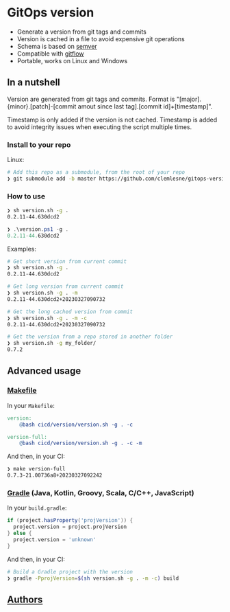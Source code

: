 # GitOps version

- Generate a version from git tags and commits
- Version is cached in a file to avoid expensive git operations
- Schema is based on [semver](https://semver.org/)
- Compatible with [gitflow](https://www.atlassian.com/git/tutorials/comparing-workflows/gitflow-workflow)
- Portable, works on Linux and Windows

## In a nutshell

Version are generated from git tags and commits. Format is "[major].{minor}.[patch]-[commit amout since last tag].[commit id]+[timestamp]".

Timestamp is only added if the version is not cached. Timestamp is added to avoid integrity issues when executing the script multiple times.

### Install to your repo

Linux:

```bash
# Add this repo as a submodule, from the root of your repo
❯ git submodule add -b master https://github.com/clemlesne/gitops-version cicd/version
```

### How to use

```bash
❯ sh version.sh -g .
0.2.11-44.630dcd2
```

```powershell
❯ .\version.ps1 -g .
0.2.11-44.630dcd2
```

Examples:

```bash
# Get short version from current commit
❯ sh version.sh -g .
0.2.11-44.630dcd2

# Get long version from current commit
❯ sh version.sh -g . -m
0.2.11-44.630dcd2+20230327090732

# Get the long cached version from commit
❯ sh version.sh -g . -m -c
0.2.11-44.630dcd2+20230327090732

# Get the version from a repo stored in another folder
❯ sh version.sh -g my_folder/
0.7.2
```

## Advanced usage

### [Makefile](https://www.gnu.org/software/make/manual/make.html)

In your `Makefile`:

```makefile
version:
	@bash cicd/version/version.sh -g . -c

version-full:
	@bash cicd/version/version.sh -g . -c -m
```

And then, in your CI:

```bash
❯ make version-full
0.7.3-21.00736a8+20230327092242
```

### [Gradle](https://gradle.org) (Java, Kotlin, Groovy, Scala, C/C++, JavaScript)

In your `build.gradle`:

```groovy
if (project.hasProperty('projVersion')) {
  project.version = project.projVersion
} else {
  project.version = 'unknown'
}
```

And then, in your CI:

```bash
# Build a Gradle project with the version
❯ gradle -PprojVersion=$(sh version.sh -g . -m -c) build
```

## [Authors](./AUTHORS.md)
